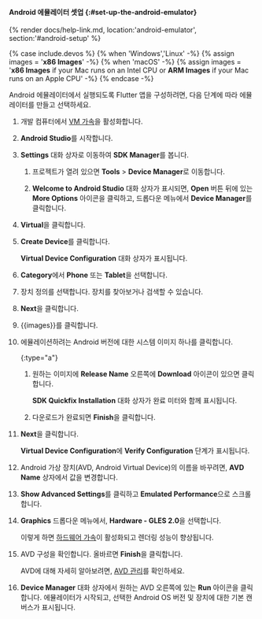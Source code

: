 #### Android 에뮬레이터 셋업 {:#set-up-the-android-emulator}

{% render docs/help-link.md, location:'android-emulator', section:'#android-setup' %}

{% case include.devos %}
{% when 'Windows','Linux' -%}
{% assign images = '**x86 Images**' -%}
{% when 'macOS' -%}
{% assign images = '**x86 Images** if your Mac runs on an Intel CPU or **ARM Images** if your Mac runs on an Apple CPU' -%}
{% endcase -%}

Android 에뮬레이터에서 실행되도록 Flutter 앱을 구성하려면, 다음 단계에 따라 에뮬레이터를 만들고 선택하세요.

1. 개발 컴퓨터에서 [VM 가속]({{site.android-dev}}/studio/run/emulator-acceleration#accel-vm)을 활성화합니다.

1. **Android Studio**를 시작합니다.

1. **Settings** 대화 상자로 이동하여 **SDK Manager**를 봅니다.

   1. 프로젝트가 열려 있으면 **Tools** <span aria-label="and then">></span> **Device Manager**로 이동합니다.

   2. **Welcome to Android Studio** 대화 상자가 표시되면, 
      **Open** 버튼 뒤에 있는 **More Options** 아이콘을 클릭하고, 
      드롭다운 메뉴에서 **Device Manager**를 클릭합니다.

1. **Virtual**을 클릭합니다.

2. **Create Device**를 클릭합니다.

   **Virtual Device Configuration** 대화 상자가 표시됩니다.

3. **Category**에서 **Phone** 또는 **Tablet**을 선택합니다.

4. 장치 정의를 선택합니다. 장치를 찾아보거나 검색할 수 있습니다.

5. **Next**을 클릭합니다.

6. {{images}}를 클릭합니다.

7. 에뮬레이션하려는 Android 버전에 대한 시스템 이미지 하나를 클릭합니다.

   {:type="a"}
   1. 원하는 이미지에 **Release Name** 오른쪽에 **Download** 아이콘이 있으면 클릭합니다.

      **SDK Quickfix Installation** 대화 상자가 완료 미터와 함께 표시됩니다.

   1. 다운로드가 완료되면 **Finish**을 클릭합니다.

8. **Next**을 클릭합니다.

   **Virtual Device Configuration**에 **Verify Configuration** 단계가 표시됩니다.

9. Android 가상 장치(AVD, Android Virtual Device)의 이름을 바꾸려면, **AVD Name** 상자에서 값을 변경합니다.

10. **Show Advanced Settings**를 클릭하고 **Emulated Performance**으로 스크롤합니다.

11. **Graphics** 드롭다운 메뉴에서, **Hardware - GLES 2.0**을 선택합니다.

    이렇게 하면 [하드웨어 가속][hardware acceleration]이 활성화되고 렌더링 성능이 향상됩니다.

12. AVD 구성을 확인합니다. 올바르면 **Finish**을 클릭합니다.

    AVD에 대해 자세히 알아보려면,
    [AVD 관리]({{site.android-dev}}/studio/run/managing-avds)를 확인하세요.

13. **Device Manager** 대화 상자에서 원하는 AVD 오른쪽에 있는 **Run** 아이콘을 클릭합니다. 
    에뮬레이터가 시작되고, 선택한 Android OS 버전 및 장치에 대한 기본 캔버스가 표시됩니다.

[hardware acceleration]: {{site.android-dev}}/studio/run/emulator-acceleration
